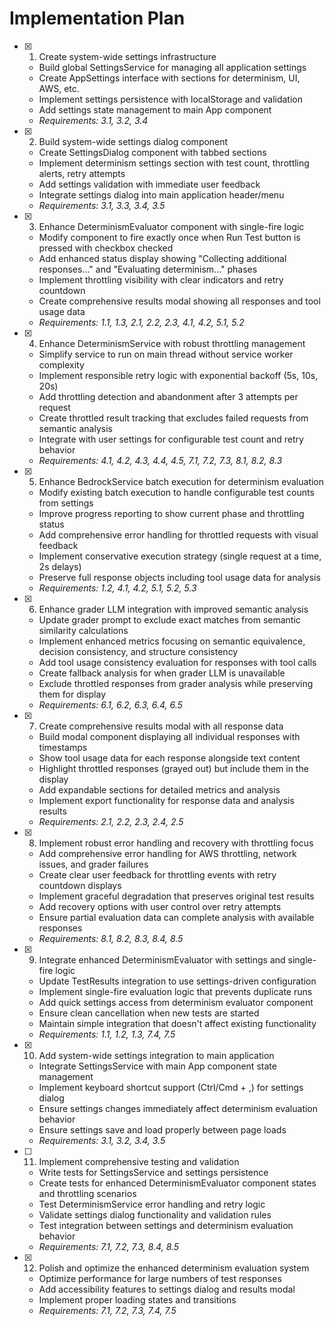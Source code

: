 # Implementation Plan

- [x] 1. Create system-wide settings infrastructure





  - Build global SettingsService for managing all application settings
  - Create AppSettings interface with sections for determinism, UI, AWS, etc.
  - Implement settings persistence with localStorage and validation
  - Add settings state management to main App component
  - _Requirements: 3.1, 3.2, 3.4_

- [x] 2. Build system-wide settings dialog component






  - Create SettingsDialog component with tabbed sections
  - Implement determinism settings section with test count, throttling alerts, retry attempts
  - Add settings validation with immediate user feedback
  - Integrate settings dialog into main application header/menu
  - _Requirements: 3.1, 3.3, 3.4, 3.5_

- [x] 3. Enhance DeterminismEvaluator component with single-fire logic





  - Modify component to fire exactly once when Run Test button is pressed with checkbox checked
  - Add enhanced status display showing "Collecting additional responses..." and "Evaluating determinism..." phases
  - Implement throttling visibility with clear indicators and retry countdown
  - Create comprehensive results modal showing all responses and tool usage data
  - _Requirements: 1.1, 1.3, 2.1, 2.2, 2.3, 4.1, 4.2, 5.1, 5.2_

- [x] 4. Enhance DeterminismService with robust throttling management





  - Simplify service to run on main thread without service worker complexity
  - Implement responsible retry logic with exponential backoff (5s, 10s, 20s)
  - Add throttling detection and abandonment after 3 attempts per request
  - Create throttled result tracking that excludes failed requests from semantic analysis
  - Integrate with user settings for configurable test count and retry behavior
  - _Requirements: 4.1, 4.2, 4.3, 4.4, 4.5, 7.1, 7.2, 7.3, 8.1, 8.2, 8.3_

- [x] 5. Enhance BedrockService batch execution for determinism evaluation





  - Modify existing batch execution to handle configurable test counts from settings
  - Improve progress reporting to show current phase and throttling status
  - Add comprehensive error handling for throttled requests with visual feedback
  - Implement conservative execution strategy (single request at a time, 2s delays)
  - Preserve full response objects including tool usage data for analysis
  - _Requirements: 1.2, 4.1, 4.2, 5.1, 5.2, 5.3_

- [x] 6. Enhance grader LLM integration with improved semantic analysis





  - Update grader prompt to exclude exact matches from semantic similarity calculations
  - Implement enhanced metrics focusing on semantic equivalence, decision consistency, and structure consistency
  - Add tool usage consistency evaluation for responses with tool calls
  - Create fallback analysis for when grader LLM is unavailable
  - Exclude throttled responses from grader analysis while preserving them for display
  - _Requirements: 6.1, 6.2, 6.3, 6.4, 6.5_

- [x] 7. Create comprehensive results modal with all response data





  - Build modal component displaying all individual responses with timestamps
  - Show tool usage data for each response alongside text content
  - Highlight throttled responses (grayed out) but include them in the display
  - Add expandable sections for detailed metrics and analysis
  - Implement export functionality for response data and analysis results
  - _Requirements: 2.1, 2.2, 2.3, 2.4, 2.5_

- [x] 8. Implement robust error handling and recovery with throttling focus





  - Add comprehensive error handling for AWS throttling, network issues, and grader failures
  - Create clear user feedback for throttling events with retry countdown displays
  - Implement graceful degradation that preserves original test results
  - Add recovery options with user control over retry attempts
  - Ensure partial evaluation data can complete analysis with available responses
  - _Requirements: 8.1, 8.2, 8.3, 8.4, 8.5_

- [x] 9. Integrate enhanced DeterminismEvaluator with settings and single-fire logic




  - Update TestResults integration to use settings-driven configuration
  - Implement single-fire evaluation logic that prevents duplicate runs
  - Add quick settings access from determinism evaluator component
  - Ensure clean cancellation when new tests are started
  - Maintain simple integration that doesn't affect existing functionality
  - _Requirements: 1.1, 1.2, 1.3, 7.4, 7.5_

- [x] 10. Add system-wide settings integration to main application





  - Integrate SettingsService with main App component state management
  - Implement keyboard shortcut support (Ctrl/Cmd + ,) for settings dialog
  - Ensure settings changes immediately affect determinism evaluation behavior
  - Ensure settings save and load properly between page loads
  - _Requirements: 3.1, 3.2, 3.4, 3.5_

- [ ] 11. Implement comprehensive testing and validation
  - Write tests for SettingsService and settings persistence
  - Create tests for enhanced DeterminismEvaluator component states and throttling scenarios
  - Test DeterminismService error handling and retry logic
  - Validate settings dialog functionality and validation rules
  - Test integration between settings and determinism evaluation behavior
  - _Requirements: 7.1, 7.2, 7.3, 8.4, 8.5_

- [x] 12. Polish and optimize the enhanced determinism evaluation system





  - Optimize performance for large numbers of test responses
  - Add accessibility features to settings dialog and results modal
  - Implement proper loading states and transitions
  - _Requirements: 7.1, 7.2, 7.3, 7.4, 7.5_
